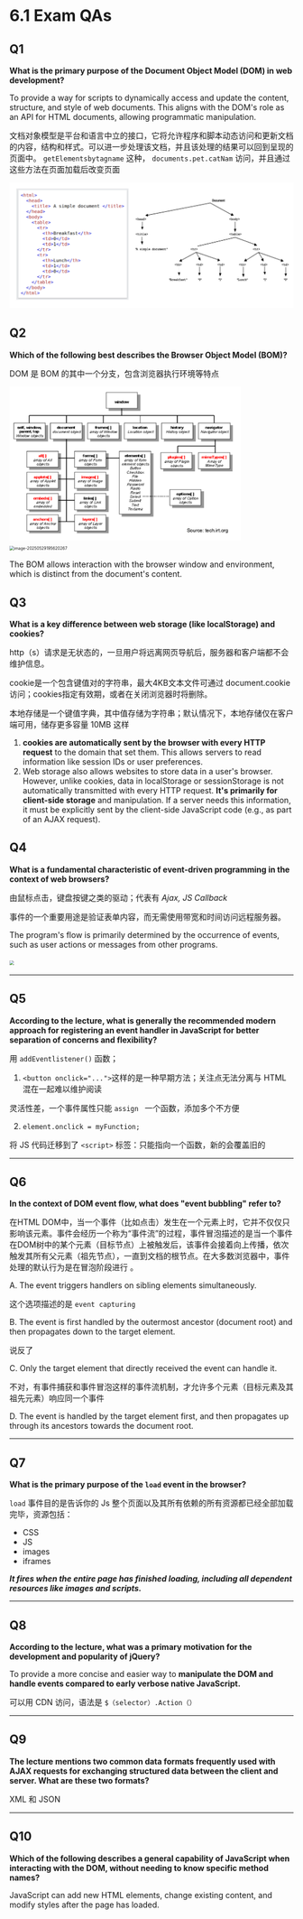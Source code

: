 # 6.1 Exam QAs

## Q1 

**What is the primary purpose of the Document Object Model (DOM) in web development?**

To provide a way for scripts to dynamically access and update the content, structure, and style of web documents. This aligns with the DOM's role as an API for HTML documents, allowing programmatic manipulation.

文档对象模型是平台和语言中立的接口，它将允许程序和脚本动态访问和更新文档的内容，结构和样式。可以进一步处理该文档，并且该处理的结果可以回到呈现的页面中。 `getElementsbytagname` 这种， `documents.pet.catNam` 访问，并且通过这些方法在页面加载后改变页面

![image-20250529182108719](assets/image-20250529182108719.png)

## Q2

**Which of the following best describes the Browser Object Model (BOM)?**

DOM 是 BOM 的其中一个分支，包含浏览器执行环境等特点

<img src="assets/image-20250529190010615.png" alt="image-20250529190010615" style="zoom:40%; " />

<img src="../assets/image-20250529195620267.png" alt="image-20250529195620267" style="zoom:50%; " />

The BOM allows interaction with the browser window and environment, which is distinct from the document's content.

## Q3

**What is a key difference between web storage (like localStorage) and cookies?**

http（s）请求是无状态的，一旦用户将远离网页导航后，服务器和客户端都不会维护信息。

cookie是一个包含键值对的字符串，最大4KB文本文件可通过 document.cookie 访问；cookies指定有效期，或者在关闭浏览器时将删除。

本地存储是一个键值字典，其中值存储为字符串；默认情况下，本地存储仅在客户端可用，储存更多容量 10MB 这样

1. **cookies are automatically sent by the browser with every HTTP request** to the domain that set them.  This allows servers to read information like session IDs or user preferences.
2. Web storage also allows websites to store data in a user's browser. However, unlike cookies, data in localStorage or sessionStorage is not automatically transmitted with every HTTP request.  **It's primarily for client-side storage** and manipulation. If a server needs this information, it must be explicitly sent by the client-side JavaScript code (e.g., as part of an AJAX request).

## Q4

**What is a fundamental characteristic of event-driven programming in the context of web browsers?**

由鼠标点击，键盘按键之类的驱动；代表有 *Ajax, JS Callback*

事件的一个重要用途是验证表单内容，而无需使用带宽和时间访问远程服务器。

The program's flow is primarily determined by the occurrence of events, such as user actions or messages from other programs.

<img src="../assets/image-20250529203056710.png" style="zoom:50%; " />

---

## Q5

**According to the lecture, what is generally the recommended modern approach for registering an event handler in JavaScript for better separation of concerns and flexibility?**

用 `addEventlistener()` 函数；

1. `<button onclick="...">`这样的是一种早期方法；关注点无法分离与 HTML 混在一起难以维护阅读

灵活性差，一个事件属性只能 `assign ` 一个函数，添加多个不方便

2. `element.onclick = myFunction;`

将 JS 代码迁移到了 `<script>` 标签：只能指向一个函数，新的会覆盖旧的

---

## Q6

**In the context of DOM event flow, what does "event bubbling" refer to?**

在HTML DOM中，当一个事件（比如点击）发生在一个元素上时，它并不仅仅只影响该元素。事件会经历一个称为“事件流”的过程，事件冒泡描述的是当一个事件在DOM树中的某个元素（目标节点）上被触发后，该事件会接着向上传播，依次触发其所有父元素（祖先节点），一直到文档的根节点。在大多数浏览器中，事件处理的默认行为是在冒泡阶段进行 。

A. The event triggers handlers on sibling elements simultaneously.

这个选项描述的是 `event capturing`

B. The event is first handled by the outermost ancestor (document root) and then propagates down to the target element.

说反了

C. Only the target element that directly received the event can handle it.

不对，有事件捕获和事件冒泡这样的事件流机制，才允许多个元素（目标元素及其祖先元素）响应同一个事件 

D. The event is handled by the target element first, and then propagates up through its ancestors towards the document root.

---

## Q7

**What is the primary purpose of the `load` event in the browser?**

`load` 事件目的是告诉你的 Js 整个页面以及其所有依赖的所有资源都已经全部加载完毕，资源包括：

* CSS
* JS
* images
* iframes

***It fires when the entire page has finished loading, including all dependent resources like images and scripts.***

---

## Q8

**According to the lecture, what was a primary motivation for the development and popularity of jQuery?**

To provide a more concise and easier way to **manipulate the DOM and handle events compared to early verbose native JavaScript.**

可以用 CDN 访问，语法是 `$（selector）.Action（）`

---

## Q9

**The lecture mentions two common data formats frequently used with AJAX requests for exchanging structured data between the client and server. What are these two formats?**

XML 和 JSON

---

## Q10

**Which of the following describes a general capability of JavaScript when interacting with the DOM, without needing to know specific method names?**

JavaScript can add new HTML elements, change existing content, and modify styles after the page has loaded.
